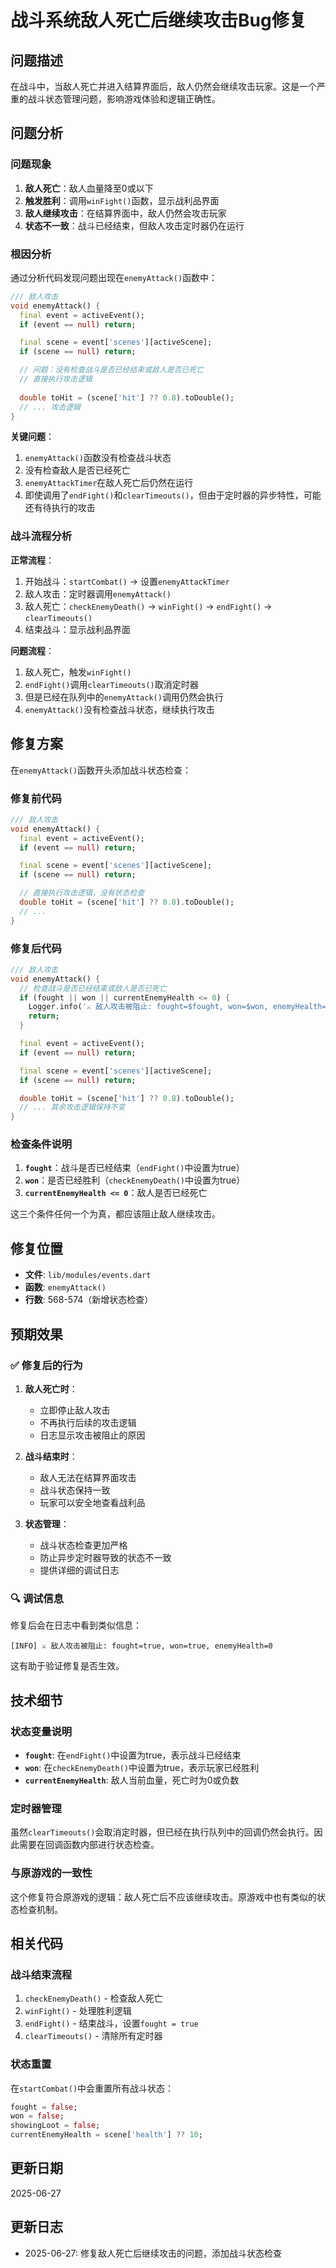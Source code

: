 # 战斗系统敌人死亡后继续攻击Bug修复

## 问题描述

在战斗中，当敌人死亡并进入结算界面后，敌人仍然会继续攻击玩家。这是一个严重的战斗状态管理问题，影响游戏体验和逻辑正确性。

## 问题分析

### 问题现象
1. **敌人死亡**：敌人血量降至0或以下
2. **触发胜利**：调用`winFight()`函数，显示战利品界面
3. **敌人继续攻击**：在结算界面中，敌人仍然会攻击玩家
4. **状态不一致**：战斗已经结束，但敌人攻击定时器仍在运行

### 根因分析

通过分析代码发现问题出现在`enemyAttack()`函数中：

```dart
/// 敌人攻击
void enemyAttack() {
  final event = activeEvent();
  if (event == null) return;

  final scene = event['scenes'][activeScene];
  if (scene == null) return;

  // 问题：没有检查战斗是否已经结束或敌人是否已死亡
  // 直接执行攻击逻辑
  
  double toHit = (scene['hit'] ?? 0.8).toDouble();
  // ... 攻击逻辑
}
```

**关键问题**：
1. `enemyAttack()`函数没有检查战斗状态
2. 没有检查敌人是否已经死亡
3. `enemyAttackTimer`在敌人死亡后仍然在运行
4. 即使调用了`endFight()`和`clearTimeouts()`，但由于定时器的异步特性，可能还有待执行的攻击

### 战斗流程分析

**正常流程**：
1. 开始战斗：`startCombat()` → 设置`enemyAttackTimer`
2. 敌人攻击：定时器调用`enemyAttack()`
3. 敌人死亡：`checkEnemyDeath()` → `winFight()` → `endFight()` → `clearTimeouts()`
4. 结束战斗：显示战利品界面

**问题流程**：
1. 敌人死亡，触发`winFight()`
2. `endFight()`调用`clearTimeouts()`取消定时器
3. 但是已经在队列中的`enemyAttack()`调用仍然会执行
4. `enemyAttack()`没有检查战斗状态，继续执行攻击

## 修复方案

在`enemyAttack()`函数开头添加战斗状态检查：

### 修复前代码
```dart
/// 敌人攻击
void enemyAttack() {
  final event = activeEvent();
  if (event == null) return;

  final scene = event['scenes'][activeScene];
  if (scene == null) return;

  // 直接执行攻击逻辑，没有状态检查
  double toHit = (scene['hit'] ?? 0.8).toDouble();
  // ...
}
```

### 修复后代码
```dart
/// 敌人攻击
void enemyAttack() {
  // 检查战斗是否已经结束或敌人是否已死亡
  if (fought || won || currentEnemyHealth <= 0) {
    Logger.info('⚔️ 敌人攻击被阻止: fought=$fought, won=$won, enemyHealth=$currentEnemyHealth');
    return;
  }

  final event = activeEvent();
  if (event == null) return;

  final scene = event['scenes'][activeScene];
  if (scene == null) return;

  double toHit = (scene['hit'] ?? 0.8).toDouble();
  // ... 其余攻击逻辑保持不变
}
```

### 检查条件说明

1. **`fought`**：战斗是否已经结束（`endFight()`中设置为true）
2. **`won`**：是否已经胜利（`checkEnemyDeath()`中设置为true）
3. **`currentEnemyHealth <= 0`**：敌人是否已经死亡

这三个条件任何一个为真，都应该阻止敌人继续攻击。

## 修复位置

- **文件**: `lib/modules/events.dart`
- **函数**: `enemyAttack()`
- **行数**: 568-574（新增状态检查）

## 预期效果

### ✅ 修复后的行为

1. **敌人死亡时**：
   - 立即停止敌人攻击
   - 不再执行后续的攻击逻辑
   - 日志显示攻击被阻止的原因

2. **战斗结束时**：
   - 敌人无法在结算界面攻击
   - 战斗状态保持一致
   - 玩家可以安全地查看战利品

3. **状态管理**：
   - 战斗状态检查更加严格
   - 防止异步定时器导致的状态不一致
   - 提供详细的调试日志

### 🔍 调试信息

修复后会在日志中看到类似信息：
```
[INFO] ⚔️ 敌人攻击被阻止: fought=true, won=true, enemyHealth=0
```

这有助于验证修复是否生效。

## 技术细节

### 状态变量说明

- **`fought`**: 在`endFight()`中设置为true，表示战斗已经结束
- **`won`**: 在`checkEnemyDeath()`中设置为true，表示玩家已经胜利
- **`currentEnemyHealth`**: 敌人当前血量，死亡时为0或负数

### 定时器管理

虽然`clearTimeouts()`会取消定时器，但已经在执行队列中的回调仍然会执行。因此需要在回调函数内部进行状态检查。

### 与原游戏的一致性

这个修复符合原游戏的逻辑：敌人死亡后不应该继续攻击。原游戏中也有类似的状态检查机制。

## 相关代码

### 战斗结束流程
1. `checkEnemyDeath()` - 检查敌人死亡
2. `winFight()` - 处理胜利逻辑
3. `endFight()` - 结束战斗，设置`fought = true`
4. `clearTimeouts()` - 清除所有定时器

### 状态重置
在`startCombat()`中会重置所有战斗状态：
```dart
fought = false;
won = false;
showingLoot = false;
currentEnemyHealth = scene['health'] ?? 10;
```

## 更新日期

2025-06-27

## 更新日志

- 2025-06-27: 修复敌人死亡后继续攻击的问题，添加战斗状态检查
